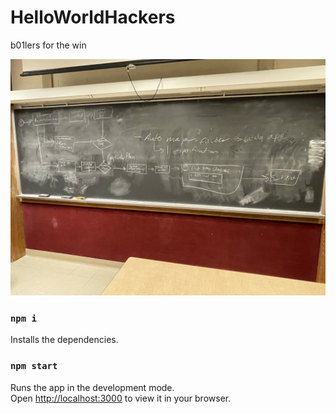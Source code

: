 # HelloWorldHackers
b01lers for the win

![alt text](ProgramFlow.jpg)


### `npm i`

Installs the dependencies.


### `npm start`

Runs the app in the development mode.\
Open [http://localhost:3000](http://localhost:3000) to view it in your browser.
